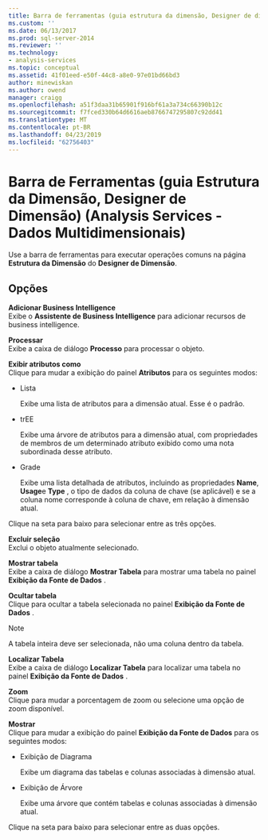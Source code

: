 ```yaml
---
title: Barra de ferramentas (guia estrutura da dimensão, Designer de dimensão) (Analysis Services - dados multidimensionais) | Microsoft Docs
ms.custom: ''
ms.date: 06/13/2017
ms.prod: sql-server-2014
ms.reviewer: ''
ms.technology:
- analysis-services
ms.topic: conceptual
ms.assetid: 41f01eed-e50f-44c8-a8e0-97e01bd66bd3
author: minewiskan
ms.author: owend
manager: craigg
ms.openlocfilehash: a51f3daa31b65901f916bf61a3a734c66390b12c
ms.sourcegitcommit: f7fced330b64d6616aeb8766747295807c92dd41
ms.translationtype: MT
ms.contentlocale: pt-BR
ms.lasthandoff: 04/23/2019
ms.locfileid: "62756403"
---
```

# <a name="toolbar-dimension-structure-tab-dimension-designer-analysis-services---multidimensional-data"></a>Barra de Ferramentas (guia Estrutura da Dimensão, Designer de Dimensão) (Analysis Services - Dados Multidimensionais)
  Use a barra de ferramentas para executar operações comuns na página **Estrutura da Dimensão** do **Designer de Dimensão**.  
  
## <a name="options"></a>Opções  
 **Adicionar Business Intelligence**  
 Exibe o **Assistente de Business Intelligence** para adicionar recursos de business intelligence.  
  
 **Processar**  
 Exibe a caixa de diálogo **Processo** para processar o objeto.  
  
 **Exibir atributos como**  
 Clique para mudar a exibição do painel **Atributos** para os seguintes modos:  
  
-   Lista  
  
     Exibe uma lista de atributos para a dimensão atual. Esse é o padrão.  
  
-   trEE  
  
     Exibe uma árvore de atributos para a dimensão atual, com propriedades de membros de um determinado atributo exibido como uma nota subordinada desse atributo.  
  
-   Grade  
  
     Exibe uma lista detalhada de atributos, incluindo as propriedades **Name**, **Usage**e **Type** , o tipo de dados da coluna de chave (se aplicável) e se a coluna nome corresponde à coluna de chave, em relação à dimensão atual.  
  
 Clique na seta para baixo para selecionar entre as três opções.  
  
 **Excluir seleção**  
 Exclui o objeto atualmente selecionado.  
  
 **Mostrar tabela**  
 Exibe a caixa de diálogo **Mostrar Tabela** para mostrar uma tabela no painel **Exibição da Fonte de Dados** .  
  
 **Ocultar tabela**  
 Clique para ocultar a tabela selecionada no painel **Exibição da Fonte de Dados** .  
  
> [!NOTE]  
>  A tabela inteira deve ser selecionada, não uma coluna dentro da tabela.  
  
 **Localizar Tabela**  
 Exibe a caixa de diálogo **Localizar Tabela** para localizar uma tabela no painel **Exibição da Fonte de Dados** .  
  
 **Zoom**  
 Clique para mudar a porcentagem de zoom ou selecione uma opção de zoom disponível.  
  
 **Mostrar**  
 Clique para mudar a exibição do painel **Exibição da Fonte de Dados** para os seguintes modos:  
  
-   Exibição de Diagrama  
  
     Exibe um diagrama das tabelas e colunas associadas à dimensão atual.  
  
-   Exibição de Árvore  
  
     Exibe uma árvore que contém tabelas e colunas associadas à dimensão atual.  
  
 Clique na seta para baixo para selecionar entre as duas opções.  
  
  
